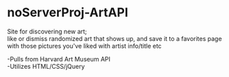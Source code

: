 # noServerProj-ArtAPI

Site for discovering new art;  
like or dismiss randomized art that shows up, 
and save it to a favorites page with those pictures you've liked 
with artist info/title etc

-Pulls from Harvard Art Museum API  
-Utilizes HTML/CSS/jQuery

